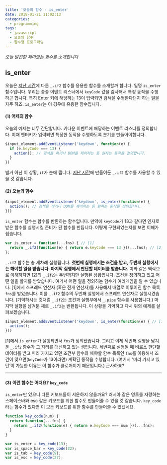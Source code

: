 ```yaml
---
title: '오늘의 함수 - is_enter'
date: 2018-01-21 11:02:13
categories:
  - programming
tags:
  - javascript
  - 오늘의 함수
  - 함수형 프로그래밍
---
```

_오늘 발견한 재미있는 함수를 소개합니다_

## is_enter

오늘은 [지난 시간](/programming/javascript-daily-function-12/)에 다룬 `_.if2` 함수를 응용한 함수를 소개할까 합니다. 일명 `is_enter` 함수입니다. 우리는 종종 이벤트 리스너에서 `keyCode` 값을 검사해서 특정 동작을 수행하곤 합니다. 특히 Enter 키에 해당하는 13이 입력되면 검색을 수행한다던지 하는 일을 자주 하죠. `is_enter`는 이 경우에 유용한 함수입니다. 


#### (1) 어제의 함수
오늘의 예제는 너무 간단합니다. 키다운 이벤트에 해당하는 이벤트 리스너를 정의합니다. 이때 엔터키가 입력되면 특정한 동작을 수행하도록 분기를 만들어야합니다.

```javascript
$input_element.addEventListener('keydown', function(e) {
  if (e.keyCode === 13) {
    action(); // 검색을 하거나 DOM을 제어하는 등 원하는 동작을 정의합니다.
  }
})
```

별거 아닌 이 상황, `if`가 눈에 띕니다. [지난 시간](/programming/javascript-daily-function-12/)에 만들어둔 `_.if2` 함수를 사용할 수 있을 것 같습니다.


#### (2) 오늘의 함수

```javascript
$input_element.addEventListener('keydown', is_enter(function(e) {
  action(); // 검색을 하거나 DOM을 제어하는 등 원하는 동작을 정의합니다.
}))
```

`is_enter` 함수는 함수를 반환하는 함수입니다. 만약에 `keyCode`가 13과 같다면 인자로 받은 함수를 실행시킬 준비가 된 함수를 만듭니다. 어떻게 구현되었는지를 보면 이해가 쉽습니다. 

```javascript
var is_enter = function(...fns) { // [1]
  return _.if2(function(e) { return e.keyCode === 13 })(...fns); // [2]
};
```

`_.if2` 함수는 총 세차례 실행됩니다. __첫번째 실행에서는 조건을 받고, 두번째 실행에서는 해야할 일을 받습니다. 마지막 실행에서 판단할 데이터를 받습니다.__ 이와 같은 맥락으로 이해하자면 [2]의 `_.if2`는 두번까지만 실행된 상황입니다. 조건을 정의하고 있고 어떤 일을 할지를 받았습니다. 여기서 어떤 일을 정의하는 함수가 여러개임을 알 수 있습니다. [1]에서 스프레드 연산자 (혹은 전개 연산자)를 사용해서 배열로 이루어진 함수 목록 `fns`를 받았습니다. 이를 `_.if2` 함수의 두번째 실행에서 스프레드 연산자로 실행시켰습니다. (기억하시는 것처럼 `_.if2`는 조건과 실행부에서 `_.pipe` 함수를 사용합니다.) 마지막 실행을 남겨둔 채로 `_.if2`는 반환됩니다. 이 상황을 기억하고 다시 위의 예제를 살펴보겠습니다.


```javascript
$input_element.addEventListener('keydown', is_enter(function(e) { // [1]
  action();
}))
```

[1]에서 `is_enter`가 실행되면서 `fns`가 정의됐습니다. 그리고 이제 세번째 실행을 남겨둔 `_.if2` 함수가 그 자리를 대신하고 있는 셈입니다. 세번째로 실행될 때 비로소 판단할 데이터를 받고 미리 가지고 있던 조건부 함수와 해야할 함수 목록인 `fns`를 이용해서 조건이 맞으면(`keyCode`가 13이라면) 계획된 동작을 수행합니다. (여기서 '미리 가지고 있던'이 가능한 이유는 이 함수가 클로저이기 때문입니다.) 근사하죠?

---

#### (3) 이런 함수는 어때요? `key_code`

`is_enter`만 있으니 다른 키보드들이 서운하지 않을까요? 러시아 같은 영토를 자랑하는 스페이스바와 esc 같은 키보드를 위한 함수도 만들어줄 수 있을 것 같습니다. `key_code`라는 함수가 있다면 이 모든 키보드를 위한 함수를 만들어줄 수 있겠네요.

```javascript
function key_code(num) {
  return function(...fns) {
    return _.if2(function(e) { return e.keyCode === num })(...fns);
  }
}

var is_enter = key_code(13);
var is_space_bar = key_code(32);
var is_tab = key_code(9);
var is_esc = key_code(27);
```